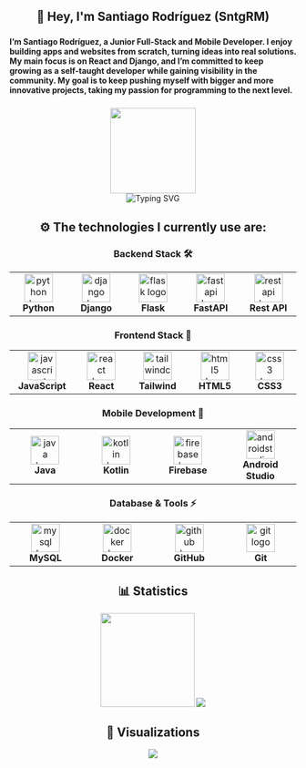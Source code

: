 <h2 align="center">👋 Hey, I'm Santiago Rodríguez (SntgRM)</h2>

###


<h4 align="cente">I’m Santiago Rodríguez, a Junior Full-Stack and Mobile Developer. I enjoy building apps and websites from scratch, turning ideas into real solutions. My main focus is on React and Django, and I’m committed to keep growing as a self-taught developer while gaining visibility in the community. My goal is to keep pushing myself with bigger and more innovative projects, taking my passion for programming to the next level.</h4>

###
<div align="center">
  <img height="150" src="https://media.tenor.com/2z7NVAVjM_YAAAAM/guts-berserk.gif"  />
</div>

<div align="center"> 
  <img src="https://readme-typing-svg.demolab.com?font=Cascadia+Code&weight=600&size=30&duration=3000&pause=1000&color=bcbcbc&center=true&vCenter=true&random=false&width=900&lines=python+manage.py+runserver+->+Starting+new+journey;Django+%2B+React+=+Fullstack+magic;Building+APIs+that+React+loves;render(%22ideas%22)+->+turn+into+projects;useEffect(()+%3D%3E+{+keepLearning();+},+[]);Coding...+Debugging...+Leveling+Up" alt="Typing SVG" />
</div>

###

<div align="center">
  <h2>⚙️ The technologies I currently use are: </h2>
</div>

<!-- Backend Stack -->
<div align="center">
  <h3>Backend Stack 🛠️</h3>
  <table>
    <tr>
      <td align="center" width="120">
        <img src="https://techstack-generator.vercel.app/python-icon.svg" width="50" height="50" alt="python logo" />
        <br><b>Python</b>
      </td>
      <td align="center" width="120">
        <img src="https://techstack-generator.vercel.app/django-icon.svg" width="50" height="50" alt="django logo" />
        <br><b>Django</b>
      </td>
      <td align="center" width="120">
        <img src="https://skillicons.dev/icons?i=flask" width="50" height="50" alt="flask logo" />
        <br><b>Flask</b>
      </td>
      <td align="center" width="120">
        <img src="https://skillicons.dev/icons?i=fastapi" width="50" height="50" alt="fastapi logo" />
        <br><b>FastAPI</b>
      </td>
      <td align="center" width="120">
        <img src="https://techstack-generator.vercel.app/restapi-icon.svg" width="50" height="50" alt="restapi logo" />
        <br><b>Rest API</b>
      </td>
    </tr>
  </table>
</div>

<!-- Frontend Stack -->
<div align="center">
  <h3>Frontend Stack 🎨</h3>
  <table>
    <tr>
      <td align="center" width="120">
        <img src="https://techstack-generator.vercel.app/js-icon.svg" width="50" height="50" alt="javascript logo" />
        <br><b>JavaScript</b>
      </td>
      <td align="center" width="120">
        <img src="https://techstack-generator.vercel.app/react-icon.svg" width="50" height="50" alt="react logo" />
        <br><b>React</b>
      </td>
      <td align="center" width="120">
        <img src="https://skillicons.dev/icons?i=tailwind" width="50" height="50" alt="tailwindcss logo" />
        <br><b>Tailwind</b>
      </td>
      <td align="center" width="120">
        <img src="https://skillicons.dev/icons?i=html" width="50" height="50" alt="html5 logo" />
        <br><b>HTML5</b>
      </td>
      <td align="center" width="120">
        <img src="https://skillicons.dev/icons?i=css" width="50" height="50" alt="css3 logo" />
        <br><b>CSS3</b>
      </td>
    </tr>
  </table>
</div>

<!-- Mobile Development -->
<div align="center">
  <h3>Mobile Development 📱</h3>
  <table>
    <tr>
      <td align="center" width="120">
        <img src="https://techstack-generator.vercel.app/java-icon.svg" width="50" height="50" alt="java logo"" />
        <br><b>Java</b>
      </td>
      <td align="center" width="120">
        <img src="https://skillicons.dev/icons?i=kotlin" width="50" height="50" alt="kotlin logo" />
        <br><b>Kotlin</b>
      </td>
      <td align="center" width="120">
        <img src="https://skillicons.dev/icons?i=firebase" width="50" height="50" alt="firebase logo" />
        <br><b>Firebase</b>
      </td>
      <td align="center" width="120">
        <img src="https://skillicons.dev/icons?i=androidstudio" width="50" height="50" alt="androidstudio logo" />
        <br><b>Android Studio</b>
      </td>
    </tr>
  </table>
</div>

<!-- Database & Tools -->
<div align="center">
  <h3>Database & Tools ⚡</h3>
  <table>
    <tr>
      <td align="center" width="120">
        <img src="https://techstack-generator.vercel.app/mysql-icon.svg" width="50" height="50" alt="mysql logo" />
        <br><b>MySQL</b>
      </td>
      <td align="center" width="120">
        <img src="https://techstack-generator.vercel.app/docker-icon.svg" width="50" height="50" alt="docker logo" />
        <br><b>Docker</b>
      </td>
      <td align="center" width="120">
        <img src="https://techstack-generator.vercel.app/github-icon.svg" width="50" height="50" alt="github logo" />
        <br><b>GitHub</b>
      </td>
      <td align="center" width="120">
        <img src="https://skillicons.dev/icons?i=git" width="50" height="50" alt="git logo" />
        <br><b>Git</b>
      </td>
    </tr>
  </table>
</div>

###

<div align="center">
  <h2>📊​ Statistics </h2>
</div>

<div align="center">
  <img src="http://github-profile-summary-cards.vercel.app/api/cards/profile-details?username=SntgRM&theme=dark" height="165em" />
  <img src="https://github-readme-stats.vercel.app/api/top-langs/?username=SntgRM&theme=dark&show_icons=true&hide_border=true&layout=compact" />
</div>

###

<div align="center">
  <h2>👀​ Visualizations </h2>
</div>

<div align="center">
  <img src="https://moe-counter.glitch.me/get/@SntgRM?theme=rule34" />
</div>
